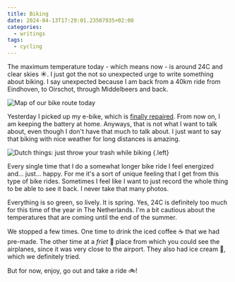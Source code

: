 ```yaml
---
title: Biking
date: 2024-04-13T17:29:01.23507935+02:00
categories:
  - writings
tags:
  - cycling
---
```


The maximum temperature today - which means now - is around 24C and clear skies ☀️. I just got the not so unexpected urge to write something about biking. I say unexpected because I am back from a 40km ride from Eindhoven, to Oirschot, through Middelbeers and back.

<!--more-->

![Map of our bike route today](cdn:/2024-04-biking-oirschot)

Yesterday I picked up my e-bike, which is [finally repaired](/2024/04/01/bike-thieves/). From now on, I am keeping the battery at home. Anyways, that is not what I want to talk about, even though I don't have that much to talk about. I just want to say that biking with nice weather for long distances is amazing.

![Dutch things: just throw your trash while biking](cdn:/2024-04-trash-fietspad)
{.left}

Every single time that I do a somewhat longer bike ride I feel energized and... just... happy. For me it's a sort of unique feeling that I get from this type of bike rides. Sometimes I feel like I want to just record the whole thing to be able to see it back. I never take that many photos.

Everything is so green, so lively. It is spring. Yes, 24C is definitely too much for this time of the year in The Netherlands. I'm a bit  cautious about the temperatures that are coming until the end of the summer.

We stopped a few times. One time to drink the iced coffee ☕️ that we had pre-made. The other time at a *friet* 🍟 place from which you could see the airplanes, since it was very close to the airport. They also had ice cream 🍨, which we definitely tried.

But for now, enjoy, go out and take a ride 🚲!

<div style='clear: both'></div>
